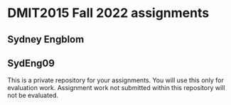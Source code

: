 # DMIT2015 Fall 2022 assignments

## Sydney Engblom

## SydEng09

This is a private repository for your assignments. 
You will use this only for evaluation work. 
Assignment work not submitted within this repository will not be evaluated.
